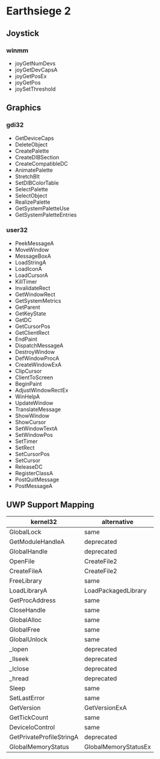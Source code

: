# Earthsiege 2
## Joystick
### winmm
* joyGetNumDevs
* joyGetDevCapsA
* joyGetPosEx
* joyGetPos
* joySetThreshold

## Graphics
### gdi32
* GetDeviceCaps
* DeleteObject
* CreatePalette
* CreateDIBSection
* CreateCompatibleDC
* AnimatePalette
* StretchBlt
* SetDIBColorTable
* SelectPalette
* SelectObject
* RealizePalette
* GetSystemPaletteUse
* GetSystemPaletteEntries

### user32
* PeekMessageA
* MoveWindow
* MessageBoxA
* LoadStringA
* LoadIconA
* LoadCursorA
* KillTimer
* InvalidateRect
* GetWindowRect
* GetSystemMetrics
* GetParent
* GetKeyState
* GetDC
* GetCursorPos
* GetClientRect
* EndPaint
* DispatchMessageA
* DestroyWindow
* DefWindowProcA
* CreateWindowExA
* ClipCursor
* ClientToScreen
* BeginPaint
* AdjustWindowRectEx
* WinHelpA
* UpdateWindow
* TranslateMessage
* ShowWindow
* ShowCursor
* SetWindowTextA
* SetWindowPos
* SetTimer
* SetRect
* SetCursorPos
* SetCursor
* ReleaseDC
* RegisterClassA
* PostQuitMessage
* PostMessageA


## UWP Support Mapping
| kernel32                 | alternative          |
|--------------------------|----------------------|
| GlobalLock               | same                 |
| GetModuleHandleA         | deprecated           |
| GlobalHandle             | deprecated           |
| OpenFile                 | CreateFile2          |
| CreateFileA              | CreateFile2          |
| FreeLibrary              | same                 |
| LoadLibraryA             | LoadPackagedLibrary  |
| GetProcAddress           | same                 |
| CloseHandle              | same                 |
| GlobalAlloc              | same                 |
| GlobalFree               | same                 |
| GlobalUnlock             | same                 |
| _lopen                   | deprecated           |
| _llseek                  | deprecated           |
| _lclose                  | deprecated           |
| _hread                   | deprecated           |
| Sleep                    | same                 |
| SetLastError             | same                 |
| GetVersion               | GetVersionExA        |
| GetTickCount             | same                 |
| DeviceIoControl          | same                 |
| GetPrivateProfileStringA | deprecated           |
| GlobalMemoryStatus       | GlobalMemoryStatusEx |

